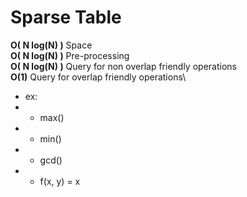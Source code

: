 # Sparse Table

**O( N log(N) )** Space\
**O( N log(N) )** Pre-processing\
**O( N log(N) )** Query for non overlap friendly operations\
**O(1)** Query for overlap friendly operations\
* ex:
* * max()
* * min()
* * gcd()
* * f(x, y) = x

